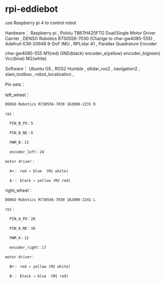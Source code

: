 # rpi-eddiebot
use Raspberry pi 4 to control robot

Hardware：
Raspberry pi ,
Pololu TB67H420FTG Dual/Single Motor Driver Carrier ,
DENSO Robotics R730556-7030 (Change to chw-gw4085-555) ,
Adafruit ICM-20948 9-DoF IMU ,
RPLidar A1 ,
Parallax Quadrature Encoder

chw-gw4085-555
M1(red)  GND(black)  encoder_a(yellow)  encoder_b(green)  Vcc(blue)  M2(white)

Software：
Ubuntu OS ,
ROS2 Humble ,
sllidar_ros2 ,
navigation2 ,
slam_toolbox ,
robot_localization ,

Pin sets：

  left_wheel：
  
    DENSO Robotics R730556-7030 162000-2231 R
  
    rpi：
    
      PIN_B_PO：5
      
      PIN_B_NE：6
      
      PWM_B：13
      
      encoder_left：24
    
    motor driver：
    
      A+： red → blue  (M1 white)
      
      A-： black → yellow (M2 red)

  right_wheel：
    
    DENSO Robotics R730556-7030 162000-2241 L
    
    rpi：
    
      PIN_A_PO：26
      
      PIN_A_NE：16
      
      PWM_A：12
      
      encoder_right：17
    
    motor driver：
    
      B+： red → yellow (M2 white)
      
      B-： black → blue  (M1 red)
